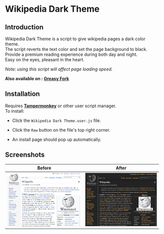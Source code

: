 # Wikipedia Dark Theme

## Introduction

Wikipedia Dark Theme is a script to give wikipedia pages a dark color theme.  
The script reverts the text color and set the page background to black.  
Provide a premium reading experience during both day and night.  
Easy on the eyes, pleasant in the heart.  

_Note: using this script will affect page loading speed._  

**Also available on : [Greasy Fork](https://greasyfork.org/en/scripts/382833-wikipedia-dark-theme)**  

## Installation

Requires **[Tampermonkey](https://www.tampermonkey.net/)** or other user script manager.  
To install:

* Click the `Wikipedia Dark Theme.user.js` file.

* Click the `Raw` button on the file's top right corner.

* An install page should pop up automatically.


## Screenshots

**Before** | **After**
--- | ---
![A wikipedia page](/screenshots/before.png) | ![A dark wikipedia page](/screenshots/after.png)

 
